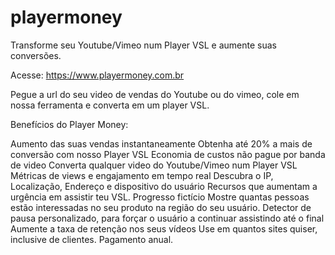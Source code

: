 # playermoney
Transforme seu Youtube/Vimeo num Player VSL e aumente suas conversões. 

Acesse: https://www.playermoney.com.br

Pegue a url do seu video de vendas do Youtube ou do vimeo, cole em nossa ferramenta e 
converta em um player VSL. 

Benefícios do Player Money: 

Aumento das suas vendas instantaneamente
Obtenha até 20% a mais de conversão com nosso Player VSL
Economia de custos não pague por banda de video
Converta qualquer video do Youtube/Vimeo num Player VSL
Métricas de views e engajamento em tempo real
Descubra o IP, Localização, Endereço e dispositivo do usuário
Recursos que aumentam a urgência em assistir teu VSL. 
Progresso fictício
Mostre quantas pessoas estão interessadas no seu produto na região do seu usuário. 
Detector de pausa personalizado, para forçar o usuário a continuar assistindo até o final 
Aumente a taxa de retenção nos seus vídeos
Use em quantos sites quiser, inclusive de clientes. 
Pagamento anual. 


